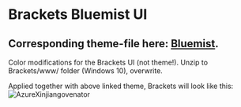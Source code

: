 # Brackets Bluemist UI
## Corresponding theme-file here: [Bluemist](https://github.com/Huygenz/brackets-bluemist).

 Color modifications for the Brackets UI (not theme!).
 Unzip to Brackets/www/ folder (Windows 10), overwrite.

Applied together with above linked theme, Brackets will look like this:
![AzureXinjiangovenator](https://user-images.githubusercontent.com/2411715/122951066-4829be00-d37d-11eb-8c15-2065a243f891.png)



